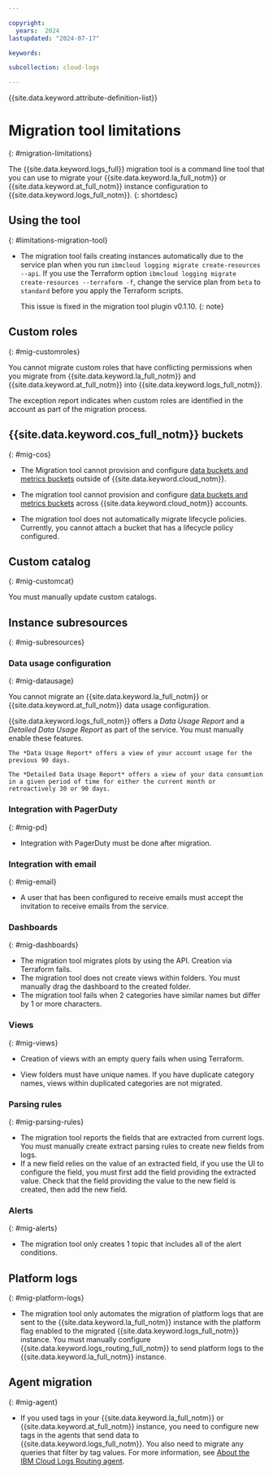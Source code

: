 ```yaml
---

copyright:
  years:  2024
lastupdated: "2024-07-17"

keywords:

subcollection: cloud-logs

---
```


{{site.data.keyword.attribute-definition-list}}



# Migration tool limitations
{: #migration-limitations}

The {{site.data.keyword.logs_full}} migration tool is a command line tool that you can use to migrate your {{site.data.keyword.la_full_notm}} or {{site.data.keyword.at_full_notm}} instance configuration to {{site.data.keyword.logs_full_notm}}.
{: shortdesc}

## Using the tool
{: #limitations-migration-tool}

- The migration tool fails creating instances automatically due to the service plan when you run `ibmcloud logging migrate create-resources --api`. If you use the Terraform option `ibmcloud logging migrate create-resources --terraform -f`, change the service plan from `beta` to `standard` before you apply the Terraform scripts.

    This issue is fixed in the migration tool plugin v0.1.10. 
    {: note}

## Custom roles
{: #mig-customroles}

You cannot migrate custom roles that have conflicting permissions when you migrate from {{site.data.keyword.la_full_notm}} and {{site.data.keyword.at_full_notm}} into {{site.data.keyword.logs_full_notm}}.

The exception report indicates when custom roles are identified in the account as part of the migration process.


## {{site.data.keyword.cos_full_notm}} buckets
{: #mig-cos}

* The Migration tool cannot provision and configure [data buckets and metrics buckets](/docs/cloud-logs?topic=cloud-logs-buckets) outside of {{site.data.keyword.cloud_notm}}.

* The migration tool cannot provision and configure [data buckets and metrics buckets](/docs/cloud-logs?topic=cloud-logs-buckets) across {{site.data.keyword.cloud_notm}} accounts.

* The migration tool does not automatically migrate lifecycle policies. Currently, you cannot attach a bucket that has a lifecycle policy configured.

## Custom catalog
{: #mig-customcat}

You must manually update custom catalogs.



## Instance subresources
{: #mig-subresources}

### Data usage configuration
{: #mig-datausage}

You cannot migrate an {{site.data.keyword.la_full_notm}} or {{site.data.keyword.at_full_notm}} data usage configuration.

{{site.data.keyword.logs_full_notm}} offers a *Data Usage Report* and a *Detailed Data Usage Report* as part of the service. You must manually enable these features.

    The *Data Usage Report* offers a view of your account usage for the previous 90 days.

    The *Detailed Data Usage Report* offers a view of your data consumtion in a given period of time for either the current month or retroactively 30 or 90 days.



### Integration with PagerDuty
{: #mig-pd}

* Integration with PagerDuty must be done after migration.

### Integration with email
{: #mig-email}

* A user that has been configured to receive emails must accept the invitation to receive emails from the service.


### Dashboards
{: #mig-dashboards}

- The migration tool migrates plots by using the API. Creation via Terraform fails.
- The migration tool does not create views within folders. You must manually drag the dashboard to the created folder.
- The migration tool fails when 2 categories have similar names but differ by 1 or more characters.


### Views
{: #mig-views}


- Creation of views with an empty query fails when using Terraform.

- View folders must have unique names. If you have duplicate category names, views within duplicated categories are not migrated.

### Parsing rules
{: #mig-parsing-rules}

- The migration tool reports the fields that are extracted from current logs. You must manually create extract parsing rules to create new fields from logs.
- If a new field relies on the value of an extracted field, if you use the UI to configure the field, you must first add the field providing the extracted value. Check that the field providing the value to the new field is created, then add the new field.

### Alerts
{: #mig-alerts}

- The migration tool only creates 1 topic that includes all of the alert conditions.


## Platform logs
{: #mig-platform-logs}

- The migration tool only automates the migration of platform logs that are sent to the {{site.data.keyword.la_full_notm}} instance with the platform flag enabled to the migrated {{site.data.keyword.logs_full_notm}} instance. You must manually configure {{site.data.keyword.logs_routing_full_notm}} to send platform logs to the {{site.data.keyword.la_full_notm}} instance.



## Agent migration
{: #mig-agent}

* If you used tags in your {{site.data.keyword.la_full_notm}} or {{site.data.keyword.at_full_notm}} instance, you need to configure new tags in the agents that send data to {{site.data.keyword.logs_full_notm}}. You also need to migrate any queries that filter by tag values. For more information, see [About the IBM Cloud Logs Routing agent](/docs/logs-router?topic=logs-router-agent-about).

